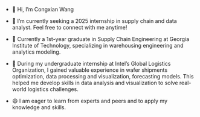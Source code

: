 - 👋 Hi, I’m Congxian Wang

- 👀 I’m currently seeking a 2025 internship in supply chain and data analyst. Feel free to connect with me anytime!

- 🌱 Currently a 1st-year graduate in Supply Chain Engineering at Georgia Institute of Technology, specializing in warehousing engineering and analytics modeling.

- 💞️ During my undergraduate internship at Intel’s Global Logistics Organization, I gained valuable experience in wafer shipments optimization, data processing and visualization, forecasting models. This helped me develop skills in data analysis and visualization to solve real-world logistics challenges.

- 😄 I am eager to learn from experts and peers and to apply my knowledge and skills.
